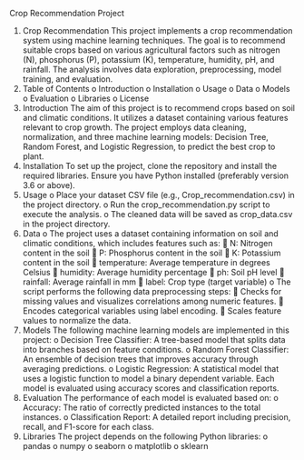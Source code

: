 Crop Recommendation Project
1.	Crop Recommendation This project implements a crop recommendation system using machine learning techniques. The goal is to recommend suitable crops based on various agricultural factors such as nitrogen (N), phosphorus (P), potassium (K), temperature, humidity, pH, and rainfall. The analysis involves data exploration, preprocessing, model training, and evaluation.
2.	Table of Contents
o	Introduction
o	Installation
o	Usage
o	Data
o	Models
o	Evaluation
o	Libraries
o	License
3.	Introduction The aim of this project is to recommend crops based on soil and climatic conditions. It utilizes a dataset containing various features relevant to crop growth. The project employs data cleaning, normalization, and three machine learning models: Decision Tree, Random Forest, and Logistic Regression, to predict the best crop to plant.
4.	Installation To set up the project, clone the repository and install the required libraries. Ensure you have Python installed (preferably version 3.6 or above).
5.	Usage
o	Place your dataset CSV file (e.g., Crop_recommendation.csv) in the project directory.
o	Run the crop_recommendation.py script to execute the analysis.
o	The cleaned data will be saved as crop_data.csv in the project directory.
6.	Data
o	The project uses a dataset containing information on soil and climatic conditions, which includes features such as:
	N: Nitrogen content in the soil
	P: Phosphorus content in the soil
	K: Potassium content in the soil
	temperature: Average temperature in degrees Celsius
	humidity: Average humidity percentage
	ph: Soil pH level
	rainfall: Average rainfall in mm
	label: Crop type (target variable)
o	The script performs the following data preprocessing steps:
	Checks for missing values and visualizes correlations among numeric features.
	Encodes categorical variables using label encoding.
	Scales feature values to normalize the data.
7.	Models The following machine learning models are implemented in this project:
o	Decision Tree Classifier: A tree-based model that splits data into branches based on feature conditions.
o	Random Forest Classifier: An ensemble of decision trees that improves accuracy through averaging predictions.
o	Logistic Regression: A statistical model that uses a logistic function to model a binary dependent variable.
Each model is evaluated using accuracy scores and classification reports.
8.	Evaluation The performance of each model is evaluated based on:
o	Accuracy: The ratio of correctly predicted instances to the total instances.
o	Classification Report: A detailed report including precision, recall, and F1-score for each class.
9.	Libraries The project depends on the following Python libraries:
o	pandas
o	numpy
o	seaborn
o	matplotlib
o	sklearn

